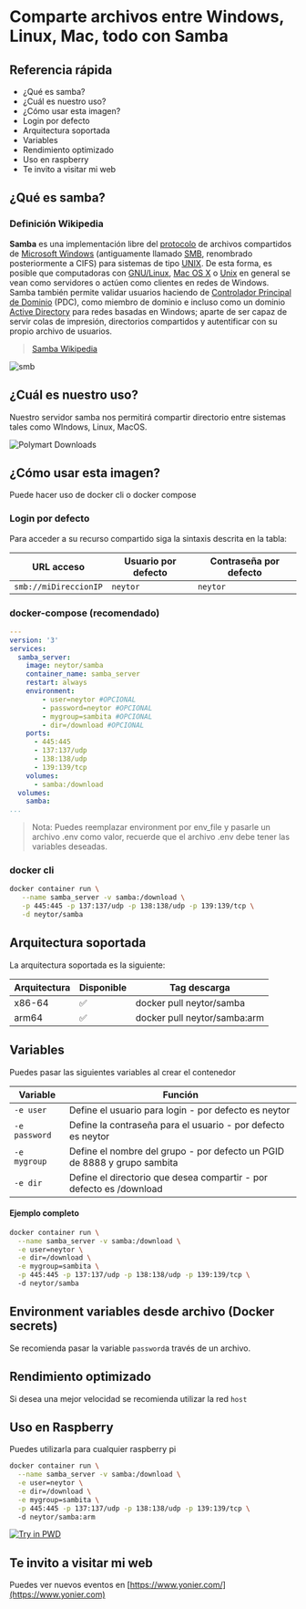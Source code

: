 Comparte archivos entre Windows, Linux, Mac, todo con Samba
======================

## Referencia rápida

-	¿Qué es  samba?
-	¿Cuál es nuestro uso?
-	¿Cómo usar esta imagen?
-	Login por defecto
-	Arquitectura soportada
-	Variables
-	Rendimiento optimizado
-	Uso en raspberry
-	Te invito a visitar mi web

## ¿Qué es  samba?

### Definición Wikipedia

**Samba** es una implementación libre del [protocolo](https://es.wikipedia.org/wiki/Protocolo_(informática)) de archivos compartidos de [Microsoft Windows](https://es.wikipedia.org/wiki/Microsoft_Windows) (antiguamente llamado [SMB](https://es.wikipedia.org/wiki/Server_Message_Block), renombrado posteriormente a CIFS) para sistemas de tipo [UNIX](https://es.wikipedia.org/wiki/UNIX). De esta forma, es posible que computadoras con [GNU/Linux](https://es.wikipedia.org/wiki/GNU/Linux), [Mac OS X](https://es.wikipedia.org/wiki/Mac_OS_X) o [Unix](https://es.wikipedia.org/wiki/Unix) en general se vean como servidores o actúen como clientes en redes de Windows. Samba también permite validar usuarios haciendo de [Controlador Principal de Dominio](https://es.wikipedia.org/wiki/Controlador_de_dominio) (PDC), como miembro de dominio e incluso como un dominio [Active Directory](https://es.wikipedia.org/wiki/Active_Directory) para redes basadas en Windows; aparte de ser capaz de servir colas de impresión, directorios compartidos y autentificar con su propio archivo de usuarios.

> [Samba Wikipedia](https://es.wikipedia.org/wiki/Samba_(software))

![smb](https://upload.wikimedia.org/wikipedia/commons/thumb/d/db/Samba_logo_2010.svg/2880px-Samba_logo_2010.svg.png)



## ¿Cuál es nuestro uso?

Nuestro servidor samba nos permitirá compartir directorio entre sistemas tales como WIndows, Linux, MacOS.

![Polymart Downloads](https://img.shields.io/polymart/downloads/323)

## ¿Cómo usar esta imagen?

Puede hacer uso de docker cli o docker compose

### Login por defecto

Para acceder a su recurso compartido siga la sintaxis descrita en la tabla:

| URL acceso            | Usuario por defecto | Contraseña por defecto |
| --------------------- | ------------------- | ---------------------- |
| `smb://miDireccionIP` | `neytor`            | `neytor`               |

### docker-compose (recomendado)

```yaml
---
version: '3'
services:
  samba_server:
    image: neytor/samba
    container_name: samba_server
    restart: always
    environment:
    	- user=neytor #OPCIONAL
    	- password=neytor #OPCIONAL
    	- mygroup=sambita #OPCIONAL
    	- dir=/download #OPCIONAL
    ports:
      - 445:445
      - 137:137/udp
      - 138:138/udp
      - 139:139/tcp
    volumes:
      - samba:/download
  volumes:
    samba:
...
```

> Nota: Puedes reemplazar environment por env_file y pasarle un archivo .env como valor, recuerde que el archivo .env debe tener las variables deseadas.

### docker cli

```bash
docker container run \
   --name samba_server -v samba:/download \
   -p 445:445 -p 137:137/udp -p 138:138/udp -p 139:139/tcp \
   -d neytor/samba
```

## Arquitectura soportada

La arquitectura soportada es la siguiente:

| Arquitectura | Disponible | Tag descarga                 |
| ------------ | ---------- | ---------------------------- |
| x86-64       | ✅          | docker pull neytor/samba     |
| arm64        | ✅          | docker pull neytor/samba:arm |

## Variables

Puedes pasar las siguientes variables al crear el contenedor

| Variable      | Función                                                      |
| ------------- | ------------------------------------------------------------ |
| `-e user`     | Define el usuario para login - por defecto es neytor         |
| `-e password` | Define la contraseña para el usuario - por defecto es neytor |
| `-e mygroup`  | Define el nombre del grupo - por defecto un PGID de 8888 y grupo sambita |
| `-e dir`      | Define el directorio que desea compartir - por defecto es /download |

#### Ejemplo completo

```bash
docker container run \
  --name samba_server -v samba:/download \
  -e user=neytor \
  -e dir=/download \
  -e mygroup=sambita \
  -p 445:445 -p 137:137/udp -p 138:138/udp -p 139:139/tcp \  
  -d neytor/samba
```

## Environment variables desde archivo (Docker secrets)

Se recomienda pasar la variable `password`a través de un archivo.

## Rendimiento optimizado

Si desea una mejor velocidad se recomienda utilizar la red `host`

## Uso en Raspberry

Puedes utilizarla para cualquier raspberry pi

```bash
docker container run \
  --name samba_server -v samba:/download \
  -e user=neytor \
  -e dir=/download \
  -e mygroup=sambita \
  -p 445:445 -p 137:137/udp -p 138:138/udp -p 139:139/tcp \  
  -d neytor/samba:arm
```

[![Try in PWD](https://github.com/play-with-docker/stacks/raw/cff22438cb4195ace27f9b15784bbb497047afa7/assets/images/button.png)](http://play-with-docker.com?stack=https://raw.githubusercontent.com/docker-library/docs/db214ae34137ab29c7574f5fbe01bc4eaea6da7e/wordpress/stack.yml)

## Te invito a visitar mi web

Puedes ver nuevos eventos en [https://www.yonier.com/](https://www.yonier.com)
